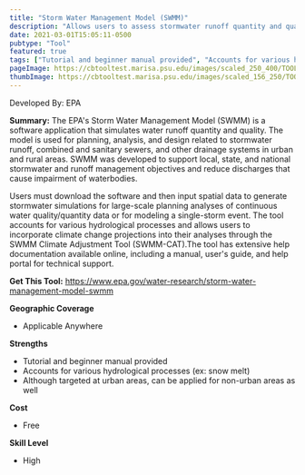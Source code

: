 ```yaml
---
title: "Storm Water Management Model (SWMM)"
description: "Allows users to assess stormwater runoff quantity and quality in order to plan for grey and green infrastructure."
date: 2021-03-01T15:05:11-0500
pubtype: "Tool"
featured: true
tags: ["Tutorial and beginner manual provided", "Accounts for various hydrological processes (ex: snow melt)", "Although targeted at urban areas, can be applied for non-urban areas as well"]
pageImage: https://cbtooltest.marisa.psu.edu/images/scaled_250_400/TOOLID_73.1_ScreenCapture-1.png
thumbImage: https://cbtooltest.marisa.psu.edu/images/scaled_156_250/TOOLID_73.1_ScreenCapture-1.png
---
```

Developed By: EPA

**Summary:** The EPA's Storm Water Management Model (SWMM) is a software application that simulates water runoff quantity and quality. The model is used for planning, analysis, and design related to stormwater runoff, combined and sanitary sewers, and other drainage systems in urban and rural areas. SWMM was developed to support local, state, and national stormwater and runoff management objectives and reduce discharges that cause impairment of waterbodies. 

Users must download the software and then input spatial data to generate stormwater simulations for large-scale planning analyses of continuous water quality/quantity data or for modeling a single-storm event. The tool accounts for various hydrological processes and allows users to incorporate climate change projections into their analyses through the SWMM Climate Adjustment Tool (SWMM-CAT).The tool has extensive help documentation available online, including a manual, user's guide, and help portal for technical support.


__**Get This Tool:**__ https://www.epa.gov/water-research/storm-water-management-model-swmm

__**Geographic Coverage**__
- Applicable Anywhere

__**Strengths**__
-  Tutorial and beginner manual provided
-  Accounts for various hydrological processes (ex: snow melt)
-  Although targeted at urban areas, can be applied for non-urban areas as well

__**Cost**__
- Free

__**Skill Level**__
- High
